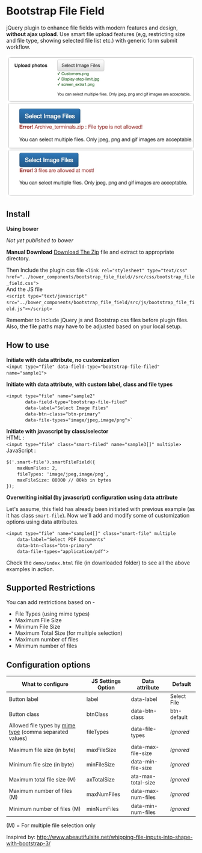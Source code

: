 Bootstrap File Field
============================

jQuery plugin to enhance file fields with modern features and design, **without ajax upload**. 
Use smart file upload features (e,g, restricting size and file type, showing selected file list etc.)
with generic form submit workflow.

![Screenshot](/demo/bootstrap_file_field.jpg "Bootstrap FIle Field Screenshot")


Install
------------------
**Using bower** 

*Not yet published to bower*

**Manual Download**
[Download The Zip](https://github.com/ajaxray/bootstrap-file-field/archive/master.zip) file and extract to appropriate directory. 

Then Include the plugin css file
`<link rel="stylesheet" type="text/css" href="../bower_components/bootstrap_file_field//src/css/bootstrap_file_field.css">`  
And the JS file  
`<script type="text/javascript" src="../bower_components/bootstrap_file_field/src/js/bootstrap_file_field.js"></script>`

Remember to include jQuery js and Bootstrap css files before plugin files. Also, the file paths may have to be adjusted based on your local setup.


How to use
------------------

**Initiate with data attribute, no customization**  
`<input type="file" data-field-type="bootstrap-file-filed" name="sample1">`

**Initiate with data attribute, with custom label, class and file types**  
```
<input type="file" name="sample2"
       data-field-type="bootstrap-file-filed"
       data-label="Select Image Files"
       data-btn-class="btn-primary"
       data-file-types="image/jpeg,image/png">`
```

**Initiate with javascript by class/selector**  
HTML :  
`<input type="file" class="smart-filed" name="sample3[]" multiple>`  
JavaScript :  
```
$('.smart-file').smartFileField({  
    maxNumFiles: 2,  
    fileTypes: 'image/jpeg,image/png',  
    maxFileSize: 80000 // 80kb in bytes  
});
```
**Overwriting initial (by javascript) configuration using data attribute**

Let's assume, this field has already been initiated with previous example (as it has class <code>smart-file</code>).
Now we'll add and modify some of customization options using data attributes.

```
<input type="file" name="sample4[]" class="smart-file" multiple
    data-label="Select PDF Documents"
    data-btn-class="btn-primary"
    data-file-types="application/pdf">
```

Check the `demo/index.html` file (in downloaded folder) to see all the above examples in action.

Supported Restrictions
-------------------------

You can add restrictions based on - 

* File Types (using mime types)
* Maximum File Size
* Minimum File Size
* Maximum Total Size (for multiple selection)
* Maximum number of files
* Minimum number of files


Configuration options
--------------------------------

| What to configure| JS Settings Option| Data attribute| Default|
| --- | --- | --- | --- |
| Button label | label | data-label | Select File|
| Button class | btnClass | data-btn-class | btn-default |    
| Allowed file types by [mime type](https://www.sitepoint.com/web-foundations/mime-types-complete-list/) (comma separated values) | fileTypes | data-file-types | *Ignored* |    
| Maximum file size (in byte) | maxFileSize | data-max-file-size | *Ignored* |    
| Minimum file size (in byte) | minFileSize | data-min-file-size | *Ignored* |    
| Maximum total file size (M) | axTotalSize | ata-max-total-size | *Ignored* |    
| Maximum number of files (M) | maxNumFiles | data-max-num-files | *Ignored* |    
| Minimum number of files (M) | minNumFiles | data-min-num-files | *Ignored* |
(M) = For multiple file selection only


Inspired by: http://www.abeautifulsite.net/whipping-file-inputs-into-shape-with-bootstrap-3/
